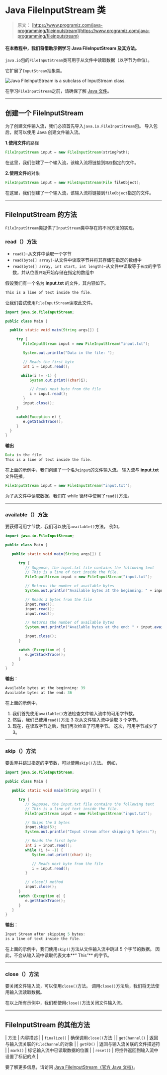 # Java FileInputStream 类

> 原文： [https://www.programiz.com/java-programming/fileinputstream](https://www.programiz.com/java-programming/fileinputstream)

#### 在本教程中，我们将借助示例学习 Java FileInputStream 及其方法。

`java.io`包的`FileInputStream`类可用于从文件中读取数据（以字节为单位）。

它扩展了`InputStream`抽象类。

![Java FileInputStream is a subclass of InputStream class.](img/7b68cf719f5c46664e8585a7ef5f31a9.png "Java FileInputStream Class")

在学习`FileInputStream`之前，请确保了解 [Java 文件](/java-programming/file "Java Files")。

* * *

## 创建一个 FileInputStream

为了创建文件输入流，我们必须首先导入`java.io.FileInputStream`包。 导入包后，就可以使用 Java 创建文件输入流。

**1.使用文件**的路径

```java
FileInputStream input = new FileInputStream(stringPath); 
```

在这里，我们创建了一个输入流，该输入流将链接到`路径`指定的文件。

**2.使用文件**的对象

```java
FileInputStream input = new FileInputStream(File fileObject); 
```

在这里，我们创建了一个输入流，该输入流将链接到`fileObject`指定的文件。

* * *

## FileInputStream 的方法

`FileInputStream`类提供了`InputStream`类中存在的不同方法的实现。

### read（）方法

*   `read()`-从文件中读取一个字节
*   `read(byte[] array)`-从文件中读取字节并将其存储在指定的数组中
*   `read(byte[] array, int start, int length)`-从文件中读取等于`长度`的字节数，并从位置`开始`开始存储在指定的数组中

假设我们有一个名为 **input.txt** 的文件，其内容如下。

```java
This is a line of text inside the file. 
```

让我们尝试使用`FileInputStream`读取此文件。

```java
import java.io.FileInputStream;

public class Main {

  public static void main(String args[]) {

     try {
        FileInputStream input = new FileInputStream("input.txt");

        System.out.println("Data in the file: ");

        // Reads the first byte
        int i = input.read();

       while(i != -1) {
           System.out.print((char)i);

           // Reads next byte from the file
           i = input.read();
        }
        input.close();
     }

     catch(Exception e) {
        e.getStackTrace();
     }
  }
} 
```

**输出**

```java
Data in the file:
This is a line of text inside the file. 
```

在上面的示例中，我们创建了一个名为`input`的文件输入流。 输入流与 **input.txt** 文件链接。

```java
FileInputStream input = new FileInputStream("input.txt"); 
```

为了从文件中读取数据，我们在 while 循环中使用了`read()`方法。

* * *

### available（）方法

要获得可用字节数，我们可以使用`available()`方法。 例如，

```java
import java.io.FileInputStream;

public class Main {

   public static void main(String args[]) {

      try {
         // Suppose, the input.txt file contains the following text
         // This is a line of text inside the file.
         FileInputStream input = new FileInputStream("input.txt");

         // Returns the number of available bytes
         System.out.println("Available bytes at the beginning: " + input.available());

         // Reads 3 bytes from the file
         input.read();
         input.read();
         input.read();

         // Returns the number of available bytes
         System.out.println("Available bytes at the end: " + input.available());

         input.close();
      }

      catch (Exception e) {
         e.getStackTrace();
      }
   }
} 
```

**输出**：

```java
Available bytes at the beginning: 39
Available bytes at the end: 36 
```

在上面的示例中，

1.  我们首先使用`available()`方法检查文件输入流中的可用字节数。
2.  然后，我们已使用`read()`方法 3 次从文件输入流中读取 3 个字节。
3.  现在，在读取字节之后，我们再次检查了可用字节。 这次，可用字节减少了 3。

* * *

### skip（）方法

要丢弃并跳过指定的字节数，可以使用`skip()`方法。 例如，

```java
import java.io.FileInputStream;

public class Main {

   public static void main(String args[]) {

      try {
         // Suppose, the input.txt file contains the following text
         // This is a line of text inside the file.
         FileInputStream input = new FileInputStream("input.txt");

         // Skips the 5 bytes
         input.skip(5);
         System.out.println("Input stream after skipping 5 bytes:");

         // Reads the first byte
         int i = input.read();
         while (i != -1) {
            System.out.print((char) i);

            // Reads next byte from the file
            i = input.read();
         }

         // close() method
         input.close();
      }
      catch (Exception e) {
         e.getStackTrace();
      }
   }
} 
```

**输出**：

```java
Input Stream after skipping 5 bytes:
is a line of text inside the file. 
```

在上面的示例中，我们使用`skip()`方法从文件输入流中跳过 5 个字节的数据。 因此，不会从输入流中读取代表文本**“ This”** 的字节。

* * *

### close（）方法

要关闭文件输入流，可以使用`close()`方法。 调用`close()`方法后，我们将无法使用输入流读取数据。

在以上所有示例中，我们都使用`close()`方法关闭文件输入流。

* * *

## FileInputStream 的其他方法

| 方法 | 内容描述 |
| `finalize()` | 确保调用`close()`方法 |
| `getChannel()` | 返回与输入流关联的`FileChannel`的对象 |
| `getFD()` | 返回与输入流关联的文件描述符 |
| `mark()` | 标记输入流中已读取数据的位置 |
| `reset()` | 将控件返回到输入流中设置了标记的点 |

要了解更多信息，请访问 [Java FileInputStream（官方 Java 文档）](https://docs.oracle.com/javase/7/docs/api/java/io/FileInputStream.html "Java FileInputStream (official Java documentation)")。